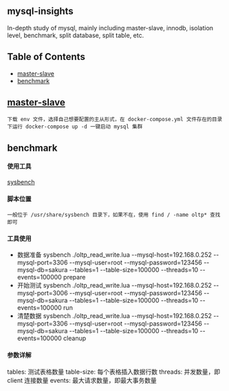 ## mysql-insights
In-depth study of mysql, mainly including master-slave, innodb, isolation level, benchmark, split database, split table, etc.

## Table of Contents
- [master-slave]()
- [benchmark]()

## [master-slave](https://github.com/silverswords/mysql-insights/tree/master/env)
    下载 env 文件，选择自己想要配置的主从形式，在 docker-compose.yml 文件存在的目录下运行 docker-compose up -d 一键启动 mysql 集群

## benchmark
#### 使用工具
[sysbench](https://github.com/akopytov/sysbench)
#### 脚本位置
    一般位于 /usr/share/sysbench 目录下，如果不在，使用 find / -name oltp* 查找即可
#### 工具使用
- 数据准备
sysbench ./oltp_read_write.lua --mysql-host=192.168.0.252 --mysql-port=3306  --mysql-user=root --mysql-password=123456  --mysql-db=sakura  --tables=1 --table-size=100000 --threads=10 --events=100000 prepare
- 开始测试
sysbench ./oltp_read_write.lua --mysql-host=192.168.0.252 --mysql-port=3006  --mysql-user=root --mysql-password=123456  --mysql-db=sakura  --tables=1 --table-size=100000 --threads=10 --events=100000 run
- 清楚数据
sysbench ./oltp_read_write.lua --mysql-host=192.168.0.252 --mysql-port=3306  --mysql-user=root --mysql-password=123456  --mysql-db=sakura  --tables=1 --table-size=100000 --threads=10 --events=100000 cleanup
#### 参数详解
tables: 测试表格数量
table-size: 每个表格插入数据行数
threads: 并发数量，即 client 连接数量
events: 最大请求数量，即最大事务数量


